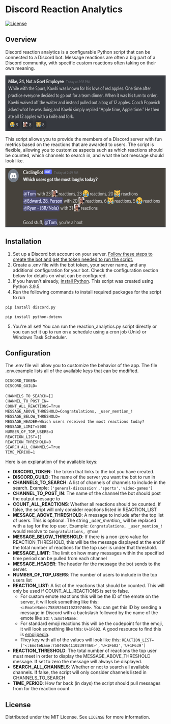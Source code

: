 # Discord Reaction Analytics

[![License](https://img.shields.io/github/license/tommyduggs/discord_reaction_anlytics)](https://github.com/tommyduggs/discord_reaction_anlytics)
## Overview

Discord reaction analytics is a configurable Python script that can be connected to a Discord bot. Message reactions are often a big part of a Discord community, with specific custom reactions often taking on their own meaning.

<img src="readme_assets/screenshot1.png" width="600px" height="174px"></img>

This script allows you to provide the members of a Discord server with fun metrics based on the reactions that are awarded to users. The script is flexible, allowing you to customize aspects such as which reactions should be counted, which channels to search in, and what the bot message should look like.

<img src="readme_assets/screenshot2.png" width="600px" height="186px" />

## Installation

1. Set up a Discord bot account on your server. [Follow these steps to create the bot and get the token needed to run the script.](https://discordpy.readthedocs.io/en/stable/discord.html)
2. Create a .env file with the bot token, your server name, and any additional configuration for your bot. Check the configuration section below for details on what can be configured.
3. If you haven't already, [install Python](https://www.python.org/downloads/). This script was created using Python 3.9.5.
4. Run the following commands to install required packages for the script to run
```
pip install discord.py
```
```
pip install python-dotenv
```
5. You're all set! You can run the reaction_analytics.py script directly or you can set it up to run on a schedule using a cron job (Unix) or Windows Task Scheduler.

## Configuration

The .env file will allow you to customize the behavior of the app. The file .env.example lists all of the available keys that can be modified.

```
DISCORD_TOKEN=
DISCORD_GUILD=

CHANNELS_TO_SEARCH=[]
CHANNEL_TO_POST_IN=
COUNT_ALL_REACTIONS=True
MESSAGE_ABOVE_THRESHOLD=Congratulations, _user_mention_!
MESSAGE_BELOW_THRESHOLD=
MESSAGE_HEADER=Which users received the most reactions today?
MESSAGE_LIMIT=5000
NUMBER_OF_TOP_USERS=3
REACTION_LIST=[]
REACTION_THRESHOLD=0
SEARCH_ALL_CHANNELS=True
TIME_PERIOD=1
```
Here is an explanation of the available keys:
- **DISCORD_TOKEN**: The token that links to the bot you have created.
- **DISCORD_GUILD**: The name of the server you want the bot to run in
- **CHANNELS_TO_SEARCH**: A list of channels of channels to include in the search. Example: `['general-discussion','sports','video-games']`
- **CHANNEL_TO_POST_IN**: The name of the channel the bot should post the output message to
- **COUNT_ALL_REACTIONS**: Whether all reactions should be counted. If false, the script will only consider reactions listed in REACTION_LIST
- **MESSAGE_ABOVE_THRESHOLD**: A message to include after the top list of users. This is optional. The string *\_user_mention_* will be replaced with a tag for the top user. Example: `Congratulations, _user_mention_!` would resolve to `Congratulations, @Tom!`
- **MESSAGE_BELOW_THRESHOLD**: If there is a non-zero value for REACTION_THRESHOLD, this will be the message displayed at the end if the total number of reactions for the top user is under that threshold.
- **MESSAGE_LIMIT**: The limit on how many messages within the specified time period can be pulled from each channel
- **MESSAGE_HEADER**: The header for the message the bot sends to the server.
- **NUMBER_OF_TOP_USERS**: The number of users to include in the top users list
- **REACTION_LIST**: A list of the reactions that should be counted. This will only be used if COUNT_ALL_REACTIONS is set to false.
     - For custom emote reactions this will be the ID of the emote on the server, it will look something like this: `<:EmoteName:758492641102397460>`. You can get this ID by sending a message in Discord with a backslash followed by the name of the emote like so: `\:EmoteName:`
     - For standard emoji reactions this will be the codepoint for the emoji, it will look something like this: `U+1F602`. A good resource to find this is [emojipedia](https://emojipedia.org/).
     - They key with all of the values will look like this: `REACTION_LIST=['<:EmoteName:758492641102397460>','U+1F602','U+1F639']`
- **REACTION_THRESHOLD**: The total number of reactions the top user must meet in order to display the MESSAGE_ABOVE_THRESHOLD message. If set to zero the message will always be displayed.
- **SEARCH_ALL_CHANNELS**: Whether or not to search all available channels. If false, the script will only consider channels listed in CHANNELS_TO_SEARCH
- **TIME_PERIOD**: How far back (in days) the script should pull messages from for the reaction count

## License

Distributed under the MIT License. See `LICENSE` for more information.
